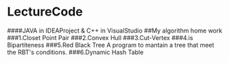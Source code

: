 # LectureCode
####JAVA in IDEAProject & C++ in VisualStudio
##My algorithm home work
###1.Closet Point Pair
###2.Convex Hull
###3.Cut-Vertex
###4.is Bipartiteness
###5.Red Black Tree
    A program to mantain a tree that meet the RBT's conditions.
###6.Dynamic Hash Table


